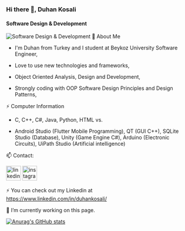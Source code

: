 ### Hi there 👋, Duhan Kosali
#### Software Design & Development
![Software Design & Development](https://camo.githubusercontent.com/3aa437f9d92e1ee0c5058494163fb0baf80edcc56ea663e48e1db50d49ffe26f/68747470733a2f2f692e67697068792e636f6d2f6d656469612f53576f536b4e36447854737a71494b4571762f67697068792e77656270)
💬 About Me
- I'm Duhan from Turkey and I student at Beykoz University Software Engineer,

- Love to use new technologies and frameworks,

- Object Oriented Analysis, Design and Development,

- Strongly coding with OOP Software Design Principles and Design Patterns,

⚡ Computer Information
 - C, C++, C#, Java, Python, HTML vs.

- Android Studio (Flutter Mobile Programming), QT (GUI C++), SQLite Studio (Database), Unity (Game Engine C#), Arduino (Electronic Circuits), UiPath Studio (Artificial intelligence)

📫 Contact: 

[<img src='https://camo.githubusercontent.com/f05ba276b98edd923b165d41bdbb27692b7835976393e7d2f0ee412ef9adf56b/68747470733a2f2f7777772e63616e676f6b636561736c616e2e636f6d2f63616e676f6b636561736c616e2f7374617469632f6c696e6b6564696e2e7376673f63616368655f64656c6574653d32' alt='linkedin' height='40'>](https://www.linkedin.com/in/duhankosali/)  [<img src='https://camo.githubusercontent.com/15fac66e9d46100fc2ed058c51cad4929569a9713d8d2827575e6931edd2ab72/68747470733a2f2f7777772e63616e676f6b636561736c616e2e636f6d2f63616e676f6b636561736c616e2f7374617469632f696e7374616772616d2e7376673f63616368655f64656c6574653d32' alt='instagram' height='40'>](https://www.instagram.com/duhanks/)  

⚡ You can check out my Linkedin at https://www.linkedin.com/in/duhankosali/

🔭 I’m currently working on this page.  

[![Anurag's GitHub stats](https://github-readme-stats.vercel.app/api?username=duhankosali)](https://github.com/duhankosali)




<!--
**duhankosali/duhankosali** is a ✨ _special_ ✨ repository because its `README.md` (this file) appears on your GitHub profile.

Here are some ideas to get you started:

- 🔭 I’m currently working on ...
- 🌱 I’m currently learning ...
- 👯 I’m looking to collaborate on ...
- 🤔 I’m looking for help with ...
- 💬 Ask me about ...
- 📫 How to reach me: ...
- 😄 Pronouns: ...
- ⚡ Fun fact: ...
-->
